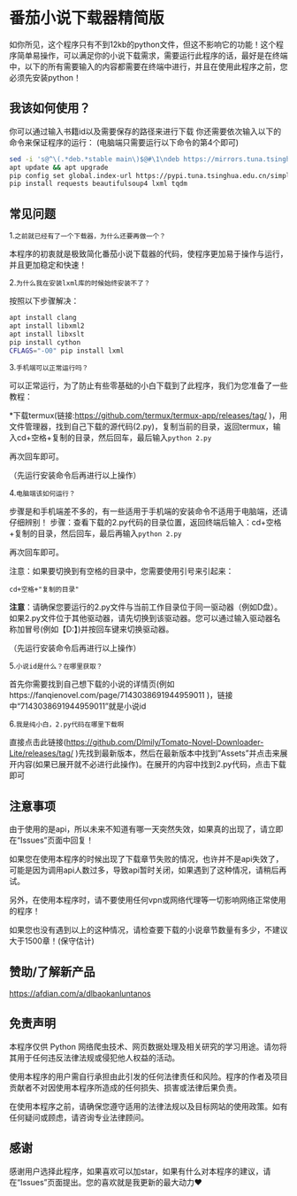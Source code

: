 # 番茄小说下载器精简版
如你所见，这个程序只有不到12kb的python文件，但这不影响它的功能！这个程序简单易操作，可以满足你的小说下载需求，需要运行此程序的话，最好是在终端中，以下的所有需要输入的内容都需要在终端中进行，并且在使用此程序之前，您必须先安装python！
## 我该如何使用？
你可以通过输入书籍id以及需要保存的路径来进行下载
你还需要依次输入以下的命令来保证程序的运行：
(电脑端只需要运行以下命令的第4个即可)
```bash
sed -i 's@^\(.*deb.*stable main\)$@#\1\ndeb https://mirrors.tuna.tsinghua.edu.cn/termux/apt/termux-main stable main@' $PREFIX/etc/apt/sources.list
apt update && apt upgrade
pip config set global.index-url https://pypi.tuna.tsinghua.edu.cn/simple
pip install requests beautifulsoup4 lxml tqdm
```
## 常见问题
1.`之前就已经有了一个下载器，为什么还要再做一个？`

本程序的初衷就是极致简化番茄小说下载器的代码，使程序更加易于操作与运行，并且更加稳定和快速！

2.`为什么我在安装lxml库的时候始终安装不了？`

按照以下步骤解决：
```bash
apt install clang 
apt install libxml2
apt install libxslt 
pip install cython 
CFLAGS="-O0" pip install lxml
```

3.`手机端可以正常运行吗？`

可以正常运行，为了防止有些零基础的小白下载到了此程序，我们为您准备了一些教程：

*下载termux(链接:https://github.com/termux/termux-app/releases/tag/ )，用文件管理器，找到自己下载的源代码(2.py)，复制当前的目录，返回termux，输入cd+空格+复制的目录，然后回车，最后输入`python 2.py`

再次回车即可。

（先运行安装命令后再进行以上操作）

4.`电脑端该如何运行？`

步骤是和手机端差不多的，有一些适用于手机端的安装命令不适用于电脑端，还请仔细辨别！
步骤：查看下载的2.py代码的目录位置，返回终端后输入：cd+空格+复制的目录，然后回车，最后再输入`python 2.py`

再次回车即可。

注意：如果要切换到有空格的目录中，您需要使用引号来引起来：

`cd+空格+"复制的目录"`

**注意**：请确保您要运行的2.py文件与当前工作目录位于同一驱动器（例如D盘）。如果2.py文件位于其他驱动器，请先切换到该驱动器。您可以通过输入驱动器名称加冒号(例如【D:】)并按回车键来切换驱动器。

（先运行安装命令后再进行以上操作）

5.`小说id是什么？在哪里获取？`

首先你需要找到自己想下载的小说的详情页(例如https://fanqienovel.com/page/7143038691944959011 )，链接中“7143038691944959011”就是小说id

6.`我是纯小白，2.py代码在哪里下载啊`

直接点击此链接(https://github.com/Dlmily/Tomato-Novel-Downloader-Lite/releases/tag/ )先找到最新版本，然后在最新版本中找到”Assets”并点击来展开内容(如果已展开就不必进行此操作)。在展开的内容中找到2.py代码，点击下载即可

## 注意事项
由于使用的是api，所以未来不知道有哪一天突然失效，如果真的出现了，请立即在“Issues”页面中回复！

如果您在使用本程序的时候出现了下载章节失败的情况，也许并不是api失效了，可能是因为调用api人数过多，导致api暂时关闭，如果遇到了这种情况，请稍后再试。

另外，在使用本程序时，请不要使用任何vpn或网络代理等一切影响网络正常使用的程序！

如果您也没有遇到以上的这种情况，请检查要下载的小说章节数量有多少，不建议大于1500章！(保守估计)

## 赞助/了解新产品
https://afdian.com/a/dlbaokanluntanos

## 免责声明
  本程序仅供 Python 网络爬虫技术、网页数据处理及相关研究的学习用途。请勿将其用于任何违反法律法规或侵犯他人权益的活动。
  
  使用本程序的用户需自行承担由此引发的任何法律责任和风险。程序的作者及项目贡献者不对因使用本程序所造成的任何损失、损害或法律后果负责。
  
  在使用本程序之前，请确保您遵守适用的法律法规以及目标网站的使用政策。如有任何疑问或顾虑，请咨询专业法律顾问。

## 感谢
感谢用户选择此程序，如果喜欢可以加star，如果有什么对本程序的建议，请在“Issues”页面提出。您的喜欢就是我更新的最大动力❤️

